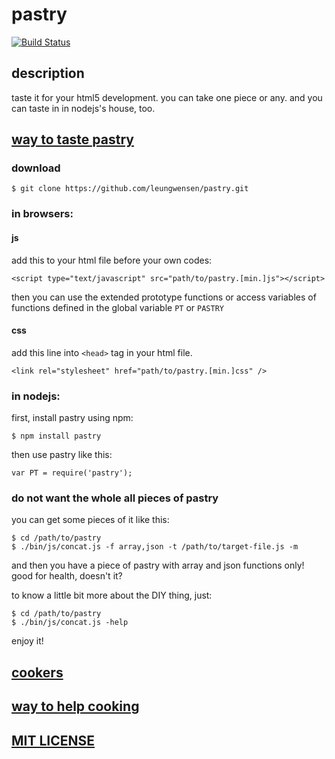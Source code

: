 # pastry

[![Build Status](https://travis-ci.org/leungwensen/pastry.png)](https://travis-ci.org/leungwensen/pastry)


## description

taste it for your html5 development. you can take one piece or any. and you can taste in in nodejs's house, too.


## [way to taste pastry](https://github.com/leungwensen/pastry/wiki/way-to-taste-pastry)

### download

    $ git clone https://github.com/leungwensen/pastry.git

### in browsers:

#### js

add this to your html file before your own codes:

    <script type="text/javascript" src="path/to/pastry.[min.]js"></script>

then you can use the extended prototype functions or access variables of functions defined in the global variable `PT` or `PASTRY`

#### css

add this line into `<head>` tag in your html file.

    <link rel="stylesheet" href="path/to/pastry.[min.]css" />

### in nodejs:

first, install pastry using npm:

    $ npm install pastry

then use pastry like this:

    var PT = require('pastry');

### do not want the whole all pieces of pastry

you can get some pieces of it like this:

    $ cd /path/to/pastry
    $ ./bin/js/concat.js -f array,json -t /path/to/target-file.js -m

and then you have a piece of pastry with array and json functions only! good for health, doesn't it?

to know a little bit more about the DIY thing, just:

    $ cd /path/to/pastry
    $ ./bin/js/concat.js -help

enjoy it!


## [cookers](https://github.com/leungwensen/pastry/graphs/contributors)


## [way to help cooking](https://github.com/leungwensen/pastry/wiki/way-to-help-cooking)


## [MIT LICENSE](https://github.com/leungwensen/pastry/blob/master/LICENSE.md)

